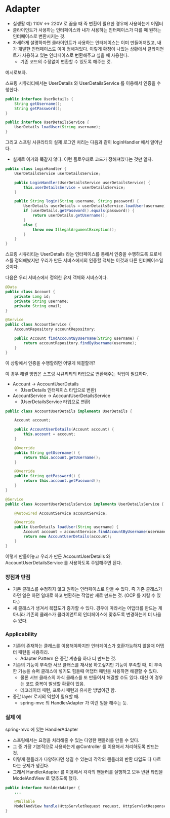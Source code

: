 # Adapter

- 실생활 예) 110V ↔ 220V 로 꼽을 때 즉 변환이 필요한 경우에 사용하는게 어댑터
- 클라이언트가 사용하는 인터페이스와 내가 사용하는 인터페이스가 다를 때 원하는 인터페이스로 변환시키는 것.
- 자세하게 설명하자면 클라이언트가 사용하는 인터페이스는 이미 만들어져있고, 내가 개발한 인터페이스도 이미 정해져있다. 이렇게 확정이 나있는 상황에서 클라이언트가 사용하고 있는 인터페이스로 변환해주고 싶을 때 사용한다.
    - 기존 코드의 수정없이 변환할 수 있도록 해주는 것.

예시로보자.

스프링 시큐리티에서는 UserDetails 와 UserDetailsService 를 이용해서 인증을 수행한다.

```java
public interface UserDetails {
	String getUsername(); 
	String getPassword(); 	
}
```

```java
public interface UserDetailsService {
	UserDetails loadUser(String username); 
}
```

그리고 스프링 시큐리티의 실제 로그인 처리는 다음과 같이 loginHandler 에서 일어난다.
- 실제로 이거와 똑같지 않다. 이런 플로우대로 코드가 정해져있다는 것만 알자.

```java
public class LoginHandler {
	UserDetailsService userDetailsService; 

	public LoginHandler(UserDetailsService userDetailsService) {
		this.userDetailsService = userDetailsService; 
	}	

	public String login(String username, String password) {
		UserDetails userDetails = userDetailsService.loadUser(username); 
		if (userDetails.getPassword().equals(password)) {
			return userDetails.getUsername(); 
		}
		else {
			throw new IllegalArgumentException();
		}
	}
}
```

스프링 시큐리티는 UserDetails 라는 인터페이스를 통해서 인증을 수행하도록 프로세스를 정의해놨지만 우리가 만든 서비스에서의 인증할 객체는 이것과 다른 인터페이스일 것이다.

다음은 우리 서비스에서 정의한 유저 객체와 서비스이다.

```java
@Data
public class Account {
	private Long id; 
	private String username;
	private String email; 
}
```

```java
@Service 
public class AccountService {
	AccountRepository accountRepository; 

	public Account findAccountByUsername(String username) {
		return accountRepository.findByUsername(username); 
	}
}
```

이 상황에서 인증을 수행할려면 어떻게 해결할까?

이 경우 해결 방법은 스프링 시큐리티의 타입으로 변환해주는 작업이 필요하다.

- Account → AccountUserDetails 
  - (UserDetails 인터페이스 타입으로 변환)
- AccountService → AccountUserDetailsService 
  - (UserDetailsService 타입으로 변환)

```java
public class AccountUserDetails implements UserDetails {

	Account account;

	public AccountUserDetails(Account account) {
		this.account = account; 
	}

	@Override
	public String getUsername() {
		return this.account.getUsername(); 
	}

	@Override
	public String getPassword() {
		return this.account.getPassword(); 
	}
}
```

```java
@Service 
public class AccountUserDetailsService implements UserDetailsService {

	@Autowired AccountService accountService; 

	@Override
	public UserDetails loadUser(String username) {
		Account account = accountService.findAccountByUsername(username); 
		return new AccountUserDetails(account); 
	}
}
```

이렇게 만들어놓고 우리가 만든 AccountUserDetails 와 AccountUserDetailsService 를 사용하도록 주입해주면 된다.

### 장점과 단점

- 기존 클래스를 수정하지 않고 원하는 인터페이스로 만들 수 있다. 즉 기존 클래스가 하던 일은 하던 일대로 하고 변환하는 작업만 새로 만드는 것. (OCP 를 지킬 수 있다.)
- 새 클래스가 생겨서 복잡도가 증가할 수 있다. 경우에 따라서는 어댑터를 만드는 게 아니라 기존의 클래스가 클라이언트의 인터페이스에 맞추도록 변경하는게 더 나을수 있다.

### Applicability

- 기존의 존재하는 클래스를 이용해야하지만 인터페이스가 호환가능하지 않을때 어댑터 패턴을 사용하라.
    - Adapter Pattern 은 중간 계층을 하나 더 만드는 것.
- 기존의 기능이 부족한 서브 클래스를 재사용 하고싶지만 기능이 부족할 때, 이 부족한 기능을 슈퍼 클래스에 넣기도 힘들때 어댑터 패턴을 사용하면 해결할 수 있다.
    - 물론 서브 클래스의 자식 클래스를 또 만들어서 해결할 수도 있다. 대신 이 경우는 코드 중복이 발생할 확률이 있음.
    - 데코레이터 패턴, 프록시 패턴과 유사한 방법이긴 함.
- 중간 layer 로서의 역할이 필요할 때. 
  - spring-mvc 의 HandlerAdapter 가 이런 일을 해주는 듯. 

### 실제 예

spring-mvc 에 있는 HandlerAdapter

- 스프링에서는 요청을 처리해줄 수 있는 다양한 핸들러를 만들 수 있다.
- 그 중 가장 기본적으로 사용하는게 @Controller 를 이용해서 처리하도록 만드는 것.
- 이렇게 핸들러가 다양하다면 생길 수 있는데 각각의 핸들러의 반환 타입도 다 다르다는 문제가 생긴다.
- 그래서 HandlerAdapter 를 이용해서 각각의 핸들러를 실행하고 모두 반환 타입을 ModelAndView 로 맞추도록 했다.

```java
public interface HanlderAdatper {
	...

	@Nullable
	ModelAndView handle(HttpServletRequest request, HttpServletResponse response, Object handler) throws Exception;
}
```